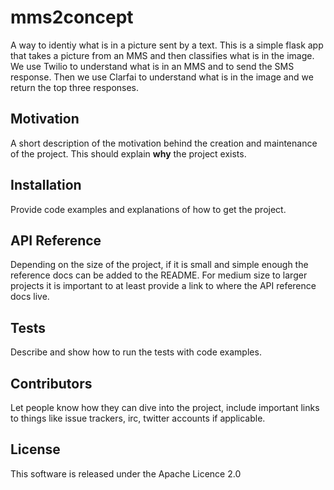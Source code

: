 # mms2concept
A way to identiy what is in a picture sent by a text. This is a simple flask app that takes a picture from an MMS and then classifies what is in the image. We use Twilio to understand what is in an MMS and to send the SMS response. Then we use Clarfai to understand what is in the image and we return the top three responses.

## Motivation

A short description of the motivation behind the creation and maintenance of the project. This should explain **why** the project exists.

## Installation

Provide code examples and explanations of how to get the project.

## API Reference

Depending on the size of the project, if it is small and simple enough the reference docs can be added to the README. For medium size to larger projects it is important to at least provide a link to where the API reference docs live.

## Tests

Describe and show how to run the tests with code examples.

## Contributors

Let people know how they can dive into the project, include important links to things like issue trackers, irc, twitter accounts if applicable.

## License

This software is released under the Apache Licence 2.0
